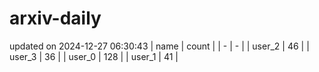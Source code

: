 # arxiv-daily
updated on 2024-12-27 06:30:43
| name | count |
| - | - |
| user_2 | 46 |
| user_3 | 36 |
| user_0 | 128 |
| user_1 | 41 |
